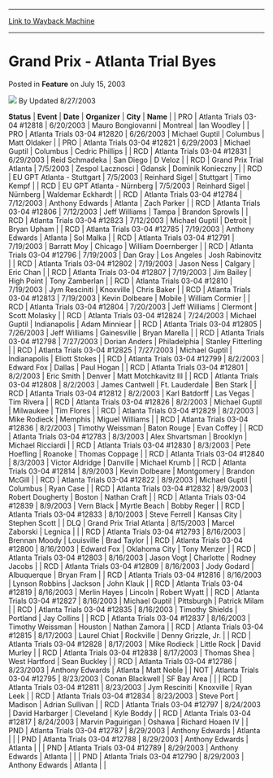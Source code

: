 
---
[Link to Wayback Machine](https://web.archive.org/web/20160114184146/http://magic.wizards.com/en/articles/archive/feature/grand-prix-atlanta-trial-byes-2003-07-15)

[_metadata_:wayback_url]:- "http://magic.wizards.com/en/articles/archive/feature/grand-prix-atlanta-trial-byes-2003-07-15"
[_metadata_:wayback_raw_url]:- "https://web.archive.org/web/20160114184146id_/http://magic.wizards.com/en/articles/archive/feature/grand-prix-atlanta-trial-byes-2003-07-15"
[_metadata_:wayback_capture_timestamp]:- "2016-01-14 18:41:46+00:00"
[_metadata_:description]:- "StatusEventDateOrganizerCityName  PROAtlanta Trials 03-04 #128186/20/2003Mauro BongiovanniMontrealIan Woodley"
[_metadata_:generator]:- "Drupal 7 (http://drupal.org)"
[_metadata_:publish_date]:- "2003-07-15"
---


Grand Prix - Atlanta Trial Byes
===============================



 Posted in **Feature**
 on July 15, 2003 






![](https://media.magic.wizards.com/styles/auth_small/public/generic-avatar-150_393.png)
By Updated 8/27/2003













 **Status** | **Event** | **Date** | **Organizer** | **City** | **Name** |
| PRO | Atlanta Trials 03-04 #12818 | 6/20/2003 | Mauro Bongiovanni | Montreal | Ian Woodley |
| PRO | Atlanta Trials 03-04 #12820 | 6/26/2003 | Michael Guptil | Columbus | Matt Oldaker |
| PRO | Atlanta Trials 03-04 #12821 | 6/29/2003 | Michael Guptil | Columbus | Cedric Phillips |
| RCD | Atlanta Trials 03-04 #12831 | 6/29/2003 | Reid Schmadeka | San Diego | D Veloz |
| RCD | Grand Prix Trial Atlanta | 7/5/2003 | Zespol Lacznosci | Gdansk | Dominik Konieczny  |
| RCD | EU GPT Atlanta - Stuttgart | 7/5/2003 | Reinhard Sigel | Stuttgart | Timo Kempf |
| RCD | EU GPT Atlanta - Nürnberg | 7/5/2003 | Reinhard Sigel | Nürnberg | Waldemar Eckhardt |
| RCD | Atlanta Trials 03-04 #12784 | 7/12/2003 | Anthony Edwards | Atlanta | Zach Parker  |
| RCD | Atlanta Trials 03-04 #12806 | 7/12/2003 | Jeff Williams | Tampa | Brandon Sprowls  |
| RCD | Atlanta Trials 03-04 #12823 | 7/12/2003 | Michael Guptil | Detroit | Bryan Upham |
| RCD | Atlanta Trials 03-04 #12785 | 7/19/2003 | Anthony Edwards | Atlanta | Sol Malka  |
| RCD | Atlanta Trials 03-04 #12791 | 7/19/2003 | Barratt Moy | Chicago | William Doernberger |
| RCD | Atlanta Trials 03-04 #12796 | 7/19/2003 | Dan Gray | Los Angeles | Josh Rabinovitz  |
| RCD | Atlanta Trials 03-04 #12802 | 7/19/2003 | Jason Ness | Calgary | Eric Chan |
| RCD | Atlanta Trials 03-04 #12807 | 7/19/2003 | Jim Bailey | High Point | Tony Zamberlan  |
| RCD | Atlanta Trials 03-04 #12810 | 7/19/2003 | Jym Resciniti | Knoxville | Chris Baker  |
| RCD | Atlanta Trials 03-04 #12813 | 7/19/2003 | Kevin Dolbeare | Mobile | William Cormier |
| RCD | Atlanta Trials 03-04 #12804 | 7/20/2003 | Jeff Williams | Clermont | Scott Molasky |
| RCD | Atlanta Trials 03-04 #12824 | 7/24/2003 | Michael Guptil | Indianapolis | Adam Minniear  |
| RCD | Atlanta Trials 03-04 #12805 | 7/26/2003 | Jeff Williams | Gainesville | Bryan Marella |
| RCD | Atlanta Trials 03-04 #12798 | 7/27/2003 | Dorian Anders | Philadelphia | Stanley Fitterling  |
| RCD | Atlanta Trials 03-04 #12825 | 7/27/2003 | Michael Guptil | Indianapolis | Eliott Stokes  |
| RCD | Atlanta Trials 03-04 #12799 | 8/2/2003 | Edward Fox | Dallas | Paul Hogan |
| RCD | Atlanta Trials 03-04 #12801 | 8/2/2003 | Eric Smith | Denver | Matt Motchkavitz III |
| RCD | Atlanta Trials 03-04 #12808 | 8/2/2003 | James Cantwell | Ft. Lauderdale | Ben Stark |
| RCD | Atlanta Trials 03-04 #12812 | 8/2/2003 | Karl Batdorff | Las Vegas | Tim Rivera |
| RCD | Atlanta Trials 03-04 #12826 | 8/2/2003 | Michael Guptil | Milwaukee | Tim Flores |
| RCD | Atlanta Trials 03-04 #12829 | 8/2/2003 | Mike Rodieck | Memphis | Miguel Williams  |
| RCD | Atlanta Trials 03-04 #12836 | 8/2/2003 | Timothy Weissman | Baton Rouge | Evan Coffey  |
| RCD | Atlanta Trials 03-04 #12783 | 8/3/2003 | Alex Shvartsman | Brooklyn | Michael Ricciardi  |
| RCD | Atlanta Trials 03-04 #12830 | 8/3/2003 | Pete Hoefling | Roanoke | Thomas Coppage  |
| RCD | Atlanta Trials 03-04 #12840 | 8/3/2003 | Victor Aldridge | Danville | Michael Krumb  |
| RCD | Atlanta Trials 03-04 #12814 | 8/9/2003 | Kevin Dolbeare | Montgomery | Brandon McGill |
| RCD | Atlanta Trials 03-04 #12822 | 8/9/2003 | Michael Guptil | Columbus | Ryan Case |
| RCD | Atlanta Trials 03-04 #12832 | 8/9/2003 | Robert Dougherty | Boston | Nathan Craft |
| RCD | Atlanta Trials 03-04 #12839 | 8/9/2003 | Vern Black | Myrtle Beach | Bobby Reger |
| RCD | Atlanta Trials 03-04 #12833 | 8/10/2003 | Steve Ferrell | Kansas City | Stephen Scott |
| DLQ | Grand Prix Trial Atlanta | 8/15/2003 | Marcel Zaborski | Legnica |  |
| RCD | Atlanta Trials 03-04 #12793 | 8/16/2003 | Brennan Moody | Louisville | Brad Taylor |
| RCD | Atlanta Trials 03-04 #12800 | 8/16/2003 | Edward Fox | Oklahoma City | Tony Menzer |
| RCD | Atlanta Trials 03-04 #12803 | 8/16/2003 | Jason Vogt | Charlotte | Rodney Jacobs |
| RCD | Atlanta Trials 03-04 #12809 | 8/16/2003 | Jody Godard | Albuquerque | Bryan Fram |
| RCD | Atlanta Trials 03-04 #12816 | 8/16/2003 | Lynson Robbins | Jackson | John Klauk |
| RCD | Atlanta Trials 03-04 #12819 | 8/16/2003 | Merlin Hayes | Lincoln | Robert Wyatt  |
| RCD | Atlanta Trials 03-04 #12827 | 8/16/2003 | Michael Guptil | Pittsburgh | Patrick Milam |
| RCD | Atlanta Trials 03-04 #12835 | 8/16/2003 | Timothy Shields | Portland | Jay Collins  |
| RCD | Atlanta Trials 03-04 #12837 | 8/16/2003 | Timothy Weissman | Houston | Nathan Zamora |
| RCD | Atlanta Trials 03-04 #12815 | 8/17/2003 | Laurel Chiat | Rockville | Denny Grizzle, Jr. |
| RCD | Atlanta Trials 03-04 #12828 | 8/17/2003 | Mike Rodieck | Little Rock | David Murley |
| RCD | Atlanta Trials 03-04 #12838 | 8/17/2003 | Thomas Shea | West Hartford | Sean Buckley |
| RCD | Atlanta Trials 03-04 #12786 | 8/23/2003 | Anthony Edwards | Atlanta | Matt Noble |
| NOT | Atlanta Trials 03-04 #12795 | 8/23/2003 | Conan Blackwell | SF Bay Area |  |
| RCD | Atlanta Trials 03-04 #12811 | 8/23/2003 | Jym Resciniti | Knoxville | Ryan Leek  |
| RCD | Atlanta Trials 03-04 #12834 | 8/23/2003 | Steve Port | Madison | Adrian Sullivan  |
| RCD | Atlanta Trials 03-04 #12797 | 8/24/2003 | David Harbarger | Cleveland | Kyle Boddy  |
| RCD | Atlanta Trials 03-04 #12817 | 8/24/2003 | Marvin Paguirigan | Oshawa | Richard Hoaen IV  |
| PND | Atlanta Trials 03-04 #12787 | 8/29/2003 | Anthony Edwards | Atlanta |  |
| PND | Atlanta Trials 03-04 #12788 | 8/29/2003 | Anthony Edwards | Atlanta |  |
| PND | Atlanta Trials 03-04 #12789 | 8/29/2003 | Anthony Edwards | Atlanta |  |
| PND | Atlanta Trials 03-04 #12790 | 8/29/2003 | Anthony Edwards | Atlanta |  |








